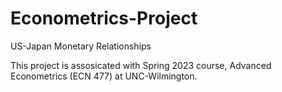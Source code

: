 # Econometrics-Project
US-Japan Monetary Relationships

This project is assosicated with Spring 2023 course, Advanced Econometrics (ECN 477) at UNC-Wilmington.
